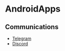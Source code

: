 # AndroidApps

## Communications 
- [Telegram](https://play.google.com/store/apps/details?id=org.telegram.messenger)  
- [Discord](https://play.google.com/store/apps/details?id=com.discord)
